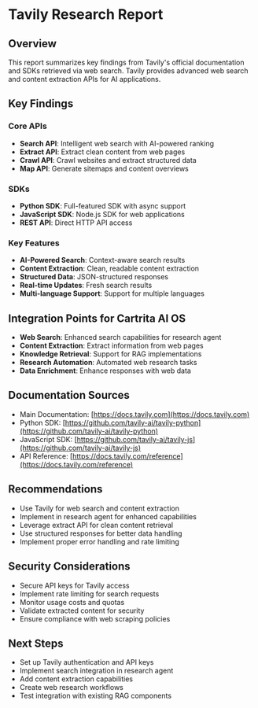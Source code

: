 # Tavily Research Report

## Overview

This report summarizes key findings from Tavily's official documentation and SDKs retrieved via web search. Tavily provides advanced web search and content extraction APIs for AI applications.

## Key Findings

### Core APIs

- **Search API**: Intelligent web search with AI-powered ranking
- **Extract API**: Extract clean content from web pages
- **Crawl API**: Crawl websites and extract structured data
- **Map API**: Generate sitemaps and content overviews

### SDKs

- **Python SDK**: Full-featured SDK with async support
- **JavaScript SDK**: Node.js SDK for web applications
- **REST API**: Direct HTTP API access

### Key Features

- **AI-Powered Search**: Context-aware search results
- **Content Extraction**: Clean, readable content extraction
- **Structured Data**: JSON-structured responses
- **Real-time Updates**: Fresh search results
- **Multi-language Support**: Support for multiple languages

## Integration Points for Cartrita AI OS

- **Web Search**: Enhanced search capabilities for research agent
- **Content Extraction**: Extract information from web pages
- **Knowledge Retrieval**: Support for RAG implementations
- **Research Automation**: Automated web research tasks
- **Data Enrichment**: Enhance responses with web data

## Documentation Sources

- Main Documentation: [https://docs.tavily.com](https://docs.tavily.com)
- Python SDK: [https://github.com/tavily-ai/tavily-python](https://github.com/tavily-ai/tavily-python)
- JavaScript SDK: [https://github.com/tavily-ai/tavily-js](https://github.com/tavily-ai/tavily-js)
- API Reference: [https://docs.tavily.com/reference](https://docs.tavily.com/reference)

## Recommendations

- Use Tavily for web search and content extraction
- Implement in research agent for enhanced capabilities
- Leverage extract API for clean content retrieval
- Use structured responses for better data handling
- Implement proper error handling and rate limiting

## Security Considerations

- Secure API keys for Tavily access
- Implement rate limiting for search requests
- Monitor usage costs and quotas
- Validate extracted content for security
- Ensure compliance with web scraping policies

## Next Steps

- Set up Tavily authentication and API keys
- Implement search integration in research agent
- Add content extraction capabilities
- Create web research workflows
- Test integration with existing RAG components
